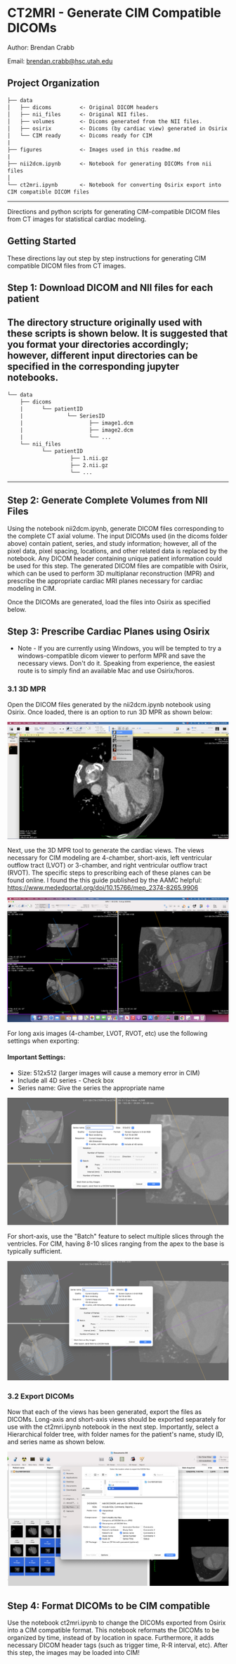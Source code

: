 CT2MRI - Generate CIM Compatible DICOMs
==============================
Author: Brendan Crabb

Email: brendan.crabb@hsc.utah.edu


Project Organization
------------

    ├── data
    │   ├── dicoms         <- Original DICOM headers
    │   ├── nii_files      <- Original NII files.
    │   ├── volumes        <- Dicoms generated from the NII files.
    │   ├── osirix         <- Dicoms (by cardiac view) generated in Osirix
    │   └── CIM ready      <- Dicoms ready for CIM
    |
    ├── figures            <- Images used in this readme.md
    |
    ├── nii2dcm.ipynb      <- Notebook for generating DICOMs from nii files
    │
    └── ct2mri.ipynb       <- Notebook for converting Osirix export into CIM compatible DICOM files
                              
--------

Directions and python scripts for generating CIM-compatible DICOM files from CT images for statistical cardiac modeling.


## Getting Started

These directions lay out step by step instructions for generating CIM compatible DICOM files from CT images. 

## Step 1: Download DICOM and NII files for each patient

The directory structure originally used with these scripts is shown below. It is suggested that you format your directories accordingly; however, different input directories can be specified in the corresponding jupyter notebooks. 
------------

    └── data
        ├── dicoms               
        |      └── patientID
        |              └── SeriesID
        |                     ├── image1.dcm
        |                     ├── image2.dcm
        |                     └── ...
        └── nii_files                    
               └── patientID
                        ├── 1.nii.gz
                        ├── 2.nii.gz
                        └── ...
                              
--------

## Step 2: Generate Complete Volumes from NII Files

Using the notebook nii2dcm.ipynb, generate DICOM files corresponding to the complete CT axial volume. The input DICOMs used (in the dicoms folder above) contain patient, series, and study information; however, all of the pixel data, pixel spacing, locations, and other related data is replaced by the notebook. Any DICOM header containing unique patient information could be used for this step. The generated DICOM files are compatible with Osirix, which can be used to perform 3D multiplanar reconstruction (MPR) and prescribe the appropriate cardiac MRI planes necessary for cardiac modeling in CIM. 

Once the DICOMs are generated, load the files into Osirix as specified below.

## Step 3: Prescribe Cardiac Planes using Osirix

* Note - If you are currently using Windows, you will be tempted to try a windows-compatible dicom viewer to perform MPR and save the necessary views. Don't do it. Speaking from experience, the easiest route is to simply find an available Mac and use Osirix/horos. 

### 3.1 3D MPR

Open the DICOM files generated by the nii2dcm.ipynb notebook using Osirix. Once loaded, there is an option to run 3D MPR as shown below: 

![Alt text](figures/3dmpr.png?raw=true "3D MPR Option in Osirix")

Next, use the 3D MPR tool to generate the cardiac views. The views necessary for CIM modeling are 4-chamber, short-axis, left ventricular outflow tract (LVOT) or 3-chamber, and right ventricular outflow tract (RVOT). The specific steps to prescribing each of these planes can be found online. I found the this guide published by the AAMC helpful: https://www.mededportal.org/doi/10.15766/mep_2374-8265.9906

![Alt text](figures/planes.png?raw=true "Prescribing Cardiac Planes")

For long axis images (4-chamber, LVOT, RVOT, etc) use the following settings when exporting:

#### Important Settings:
* Size: 512x512 (larger images will cause a memory error in CIM)
* Include all 4D series - Check box
* Series name: Give the series the appropriate name

![Alt text](figures/la_settings.png?raw=true "Long-Axis Settings")

For short-axis, use the "Batch" feature to select multiple slices through the ventricles. For CIM, having 8-10 slices ranging from the apex to the base is typically sufficient. 

![Alt text](figures/sa_settings.png?raw=true "Short-Axis Settings")

### 3.2 Export DICOMs

Now that each of the views has been generated, export the files as DICOMs. Long-axis and short-axis views should be exported separately for use with the ct2mri.ipynb notebook in the next step. Importantly, select a Hierarchical folder tree, with folder names for the patient's name, study ID, and series name as shown below. 

![Alt text](figures/export.png?raw=true "Export Settings")

## Step 4: Format DICOMs to be CIM compatible

Use the notebook ct2mri.ipynb to change the DICOMs exported from Osirix into a CIM compatible format. This notebook reformats the DICOMs to be organized by time, instead of by location in space. Furthermore, it adds necessary DICOM header tags (such as trigger time, R-R interval, etc). After this step, the images may be loaded into CIM! 
